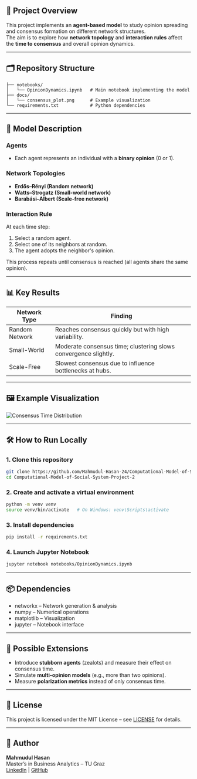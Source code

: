 

## 📌 Project Overview
This project implements an **agent-based model** to study opinion spreading and consensus formation on different network structures.  
The aim is to explore how **network topology** and **interaction rules** affect the **time to consensus** and overall opinion dynamics.

---

## 🗂 Repository Structure
```
├── notebooks/
│   └── OpinionDynamics.ipynb   # Main notebook implementing the model
├── docs/
│   └── consensus_plot.png      # Example visualization
└── requirements.txt            # Python dependencies
```

---

## 🧠 Model Description

### Agents
- Each agent represents an individual with a **binary opinion** (0 or 1).

### Network Topologies
- **Erdős–Rényi (Random network)**
- **Watts–Strogatz (Small-world network)**
- **Barabási–Albert (Scale-free network)**

### Interaction Rule
At each time step:
1. Select a random agent.
2. Select one of its neighbors at random.
3. The agent adopts the neighbor's opinion.

This process repeats until consensus is reached (all agents share the same opinion).

---

## 📊 Key Results
| Network Type       | Finding |
|-------------------|--------|
| Random Network    | Reaches consensus quickly but with high variability. |
| Small-World       | Moderate consensus time; clustering slows convergence slightly. |
| Scale-Free        | Slowest consensus due to influence bottlenecks at hubs. |

---

## 🖼 Example Visualization
![Consensus Time Distribution](docs/consensus_plot.png)

---

## 🛠 How to Run Locally

### 1. Clone this repository
```bash
git clone https://github.com/Mahmudul-Hasan-24/Computational-Model-of-Social-System-Project-2.git
cd Computational-Model-of-Social-System-Project-2
```

### 2. Create and activate a virtual environment
```bash
python -m venv venv
source venv/bin/activate   # On Windows: venv\Scripts\activate
```

### 3. Install dependencies
```bash
pip install -r requirements.txt
```

### 4. Launch Jupyter Notebook
```bash
jupyter notebook notebooks/OpinionDynamics.ipynb
```

---

## 📦 Dependencies
- networkx – Network generation & analysis  
- numpy – Numerical operations  
- matplotlib – Visualization  
- jupyter – Notebook interface  

---

## 🚀 Possible Extensions
- Introduce **stubborn agents** (zealots) and measure their effect on consensus time.
- Simulate **multi-opinion models** (e.g., more than two opinions).
- Measure **polarization metrics** instead of only consensus time.

---

## 📜 License
This project is licensed under the MIT License – see [LICENSE](LICENSE) for details.

---

## 👤 Author
**Mahmudul Hasan**  
Master’s in Business Analytics – TU Graz  
[LinkedIn](https://www.linkedin.com/) | [GitHub](https://github.com/Mahmudul-Hasan-24)
